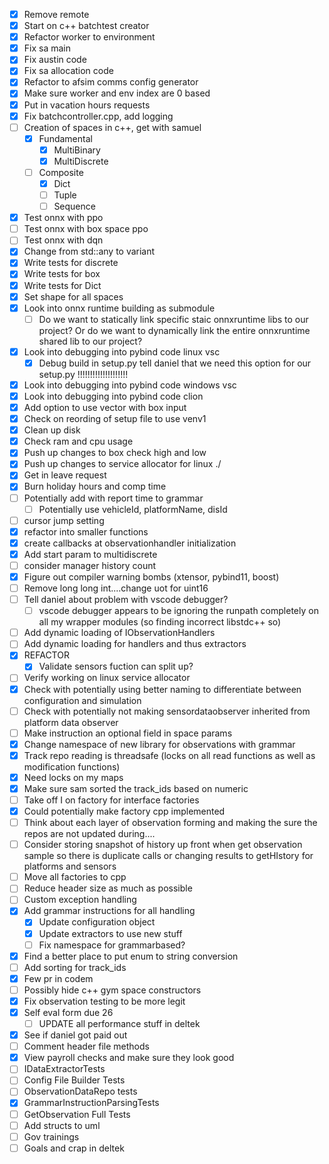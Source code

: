 - [x] Remove remote
- [x] Start on c++ batchtest creator
- [x] Refactor worker to environment
- [x] Fix sa main
- [x] Fix austin code
- [x] Fix sa allocation code
- [x] Refactor to afsim comms config generator
- [x] Make sure worker and env index are 0 based
- [x] Put in vacation hours requests
- [x] Fix batchcontroller.cpp, add logging
- [ ] Creation of spaces in c++, get with samuel
	- [x] Fundamental
		- [x] MultiBinary
		- [x] MultiDiscrete
	- [ ] Composite
		- [x] Dict
		- [ ] Tuple
		- [ ] Sequence
- [x] Test onnx with ppo
- [ ] Test onnx with box space ppo
- [ ] Test onnx with dqn
- [x] Change from std::any to variant
- [x] Write tests for discrete
- [x] Write tests for box
- [x] Write tests for Dict
- [x] Set shape for all spaces
- [x] Look into onnx runtime building as submodule
	- [ ] Do we want to statically link specific staic onnxruntime libs to our project? Or do we want to dynamically link the entire onnxruntime shared lib to our project?
- [x] Look into debugging into pybind code linux vsc
	- [x] Debug build in setup.py tell daniel that we need this option for our setup.py !!!!!!!!!!!!!!!!!!!!
- [x] Look into debugging into pybind code windows vsc
- [x] Look into debugging into pybind code clion
- [x] Add option to use vector with box input
- [x] Check on reording of setup file to use venv1
- [x] Clean up disk
- [x] Check ram and cpu usage
- [x] Push up changes to box check high and low
- [x] Push up changes to service allocator for linux ./
- [x] Get in leave request
- [x] Burn holiday hours and comp time
- [ ] Potentially add with report time to grammar
	- [ ] Potentially use vehicleId, platformName, disId
- [ ] cursor jump setting
- [x] refactor into smaller functions
- [x] create callbacks at observationhandler initialization
- [x] Add start param to multidiscrete
- [ ] consider manager history count
- [x] Figure out compiler warning bombs (xtensor, pybind11, boost)
- [ ] Remove long long int....change uot for uint16
- [ ] Tell daniel about  problem with vscode debugger?
	- [ ] vscode debugger appears to be ignoring the runpath completely on all my wrapper modules (so finding incorrect libstdc++ so)
- [ ] Add dynamic loading of IObservationHandlers
- [ ] Add dynamic loading for handlers and thus extractors
- [x] REFACTOR 
	- [x] Validate sensors fuction can split up?
- [ ] Verify working on linux service allocator
- [x] Check with potentially using better naming to differentiate between configuration and simulation
- [ ] Check with potentially not making sensordataobserver inherited from platform data observer
- [ ] Make instruction an optional field in space params
- [x] Change namespace of new library for observations with grammar
- [x] Track repo reading is threadsafe (locks on all read functions as well as modification functions)
- [x] Need locks on my maps
- [x] Make sure sam sorted the track_ids based on numeric
- [ ] Take off I on factory for interface factories
- [x] Could potentially make factory cpp implemented
- [ ] Think about each layer of observation forming and making the sure the repos are not updated during....
- [ ] Consider storing snapshot of history up front when get observation sample so there is duplicate calls or changing results to getHIstory for platforms and sensors
- [ ] Move all factories to cpp
- [ ] Reduce header size as much as possible
- [ ] Custom exception handling
- [x] Add grammar instructions for all handling
	- [x] Update configuration object
	- [x] Update extractors to use new stuff
	- [ ] Fix namespace for grammarbased?
- [x] Find a better place to put enum to string conversion
- [ ] Add sorting for track_ids
- [x] Few pr in codem
- [ ] Possibly hide c++ gym space constructors
- [x] Fix observation testing to be more legit
- [x] Self eval form due 26
	- [ ] UPDATE all performance stuff in deltek
- [x] See if daniel got paid out
- [ ] Comment header file methods
- [x] View payroll checks and make sure they look good
- [ ] IDataExtractorTests
- [ ] Config File Builder Tests
- [ ] ObservationDataRepo tests
- [x] GrammarInstructionParsingTests
- [ ] GetObservation Full Tests
- [ ] Add structs to uml
- [ ] Gov trainings
- [ ] Goals and crap in deltek
